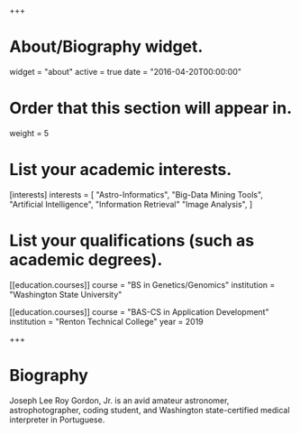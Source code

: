 +++
# About/Biography widget.
widget = "about"
active = true
date = "2016-04-20T00:00:00"

# Order that this section will appear in.
weight = 5

# List your academic interests.
[interests]
  interests = [
    "Astro-Informatics",
    "Big-Data Mining Tools",
    "Artificial Intelligence",
    "Information Retrieval"
    "Image Analysis",
  ]

# List your qualifications (such as academic degrees).
[[education.courses]]
  course = "BS in Genetics/Genomics"
  institution = "Washington State University"

[[education.courses]]
  course = "BAS-CS in Application Development"
  institution = "Renton Technical College"
  year = 2019
 
+++

# Biography

Joseph Lee Roy Gordon, Jr. is an avid amateur astronomer, astrophotographer, coding student, and Washington state-certified medical interpreter in Portuguese.
  
